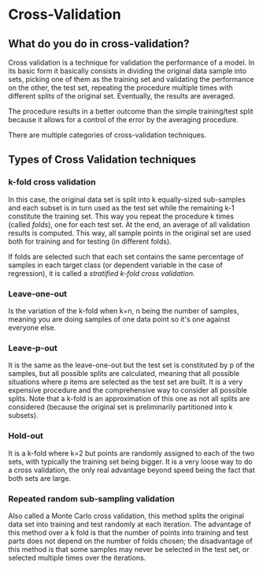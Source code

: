 # Cross-Validation

## What do you do in cross-validation?

Cross validation is a technique for validation the performance of a model. In its basic form it basically consists in dividing the original data sample into sets, picking one of them as the training set and validating the performance on the other, the test set, repeating the procedure multiple times with different splits of the original set. Eventually, the results are averaged.

The procedure results in a better outcome than the simple training/test split because it allows for a control of the error by the averaging procedure.

There are multiple categories of cross-validation techniques.

## Types of Cross Validation techniques

### k-fold cross validation

In this case, the original data set is split into k equally-sized sub-samples and each subset is in turn used as the test set while the remaining k-1 constitute the training set. This way you repeat the procedure k times \(called _folds_\), one for each test set. At the end, an average of all validation results is computed. This way, all sample points in the original set are used both for training and for testing \(in different folds\).

If folds are selected such that each set contains the same percentage of samples in each target class \(or dependent variable in the case of regression\), it is called a _stratified k-fold cross validation_.

### Leave-one-out

Is the variation of the k-fold when k=n, n being the number of samples, meaning you are doing samples of one data point so it's one against everyone else.

### Leave-p-out

It is the same as the leave-one-out but the test set is constituted by p of the samples, but all possible splits are calculated, meaning that all possible situations where p items are selected as the test set are built. It is a very expensive procedure and the comprehensive way to consider all possible splits. Note that a k-fold is an approximation of this one as not all splits are considered \(because the original set is preliminarily partitioned into k subsets\).

### Hold-out

It is a k-fold where k=2 but points are randomly assigned to each of the two sets, with typically the training set being bigger. It is a very loose way to do a cross validation, the only real advantage beyond speed being the fact that both sets are large.

### Repeated random sub-sampling validation

Also called a Monte Carlo cross validation, this method splits the original data set into training and test randomly at each iteration. The advantage of this method over a k fold is that the number of points into training and test parts does not depend on the number of folds chosen; the disadvantage of this method is that some samples may never be selected in the test set, or selected multiple times over the iterations.

